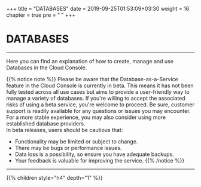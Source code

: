 +++
title = "DATABASES"
date = 2019-09-25T01:53:09+03:30
weight = 16
chapter = true
pre = "<b>      </b>"
+++

# **DATABASES**
___
Here you can find an explanation of how to create, manage and use Databases in the Cloud Console.

{{% notice note %}}
Please be aware that the Database-as-a-Service feature in the Cloud Console is currently in beta. This means it has not been fully tested across all use cases but aims to provide a user-friendly way to manage a variety of databases. If you're willing to accept the associated risks of using a beta service, you're welcome to proceed. Be sure, customer support is readily available for any questions or issues you may encounter.   
For a more stable experience, you may also consider using more established database providers.  
In beta releases, users should be cautious that:  
- Functionality may be limited or subject to change.  
- There may be bugs or performance issues.  
- Data loss is a possibility, so ensure you have adequate backups.
- Your feedback is valuable for improving the service.
{{% /notice %}}
___

{{% children style="h4" depth="1" %}}